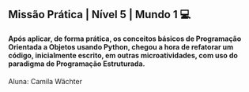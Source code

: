 ## Missão Prática | Nível 5 | Mundo 1 💻

#### Após aplicar, de forma prática, os conceitos básicos de Programação Orientada a Objetos usando Python, chegou a hora de refatorar um código, inicialmente escrito, em outras microatividades, com uso do paradigma de Programação Estruturada.

Aluna: Camila Wächter
